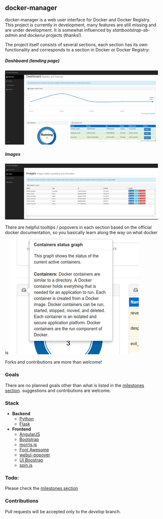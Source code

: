 ## docker-manager
docker-manager is a web user interface for Docker and Docker Registry.
This project is currently in development, many features are still missing and are under development. 
It is somewhat influenced by _startbootstrap-sb-admin_ and _dockerui_ projects (thanks!).

The project itself consists of several sections, each section has its own functionality and corresponds to a section in Docker or Docker Registry:
##### Dashboard (landing page)
![Dashboard](/dashboard.png)

##### Images
![Images](/images.png)


There are helpful tooltips / popovers in each section based on the official docker documentation, so you basically learn
along the way on what docker is
![Popover](/popover1.png)

Forks and contributions are more than welcome!

### Goals
There are no planned goals other than what is listed in the [milestones section](https://github.com/nathanIL/docker-manager/milestones). suggestions and contributions are welcome.


### Stack
* **Backend**
    * [Python](https://www.python.org/)
    * [Flask](http://flask.pocoo.org/)
* **Frontend**
    * [AngularJS](https://github.com/angular/angular.js)
    * [Bootstrap](http://getbootstrap.com/)
    * [morris.js](http://morrisjs.github.io/)
    * [Font Awesome](http://fortawesome.github.io/Font-Awesome/)
    * [webui-popover](https://github.com/sandywalker/webui-popover)
    * [UI Boostrap](https://angular-ui.github.io)
    * [spin.js](http://fgnass.github.io/spin.js/)

### Todo:
Please check the [milestones section](https://github.com/nathanIL/docker-manager/milestones)

### Contributions
Pull requests will be accepted only to the _develop_ branch.
